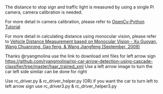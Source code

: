 The distance to stop sign and traffic light is measured by using a single Pi camera, camera calibration is needed. 

For more detail in camera calibration, please refer to [OpenCv-Python Tutorial](http://opencv-python-tutroals.readthedocs.org/en/latest/py_tutorials/py_calib3d/py_calibration/py_calibration.html)

For more detail in calculating distance using monocular vision, please refer to [Vehicle Distance Measurement based on Monocular Vision - Xu Guoyan, Wang Chuanrong, Gao feng, & Wang Jiangfeng (September, 2009)](http://www.paper.edu.cn/download/downPaper/200909-748)

Thanks @ryangmolina use the link to download xml files for left arrow sign https://github.com/ryangmolina/rpi-car-arrow-detection-using-cascade-classifier/tree/master/haar_trained_xml
Use a left arrow image to turn the car left side similar can be done for right

Use rc_driver.py & rc_driver_helper.py (OR) if you want the car to turn left to left arrow sign use rc_driver3.py & rc_driver_helper3.py

